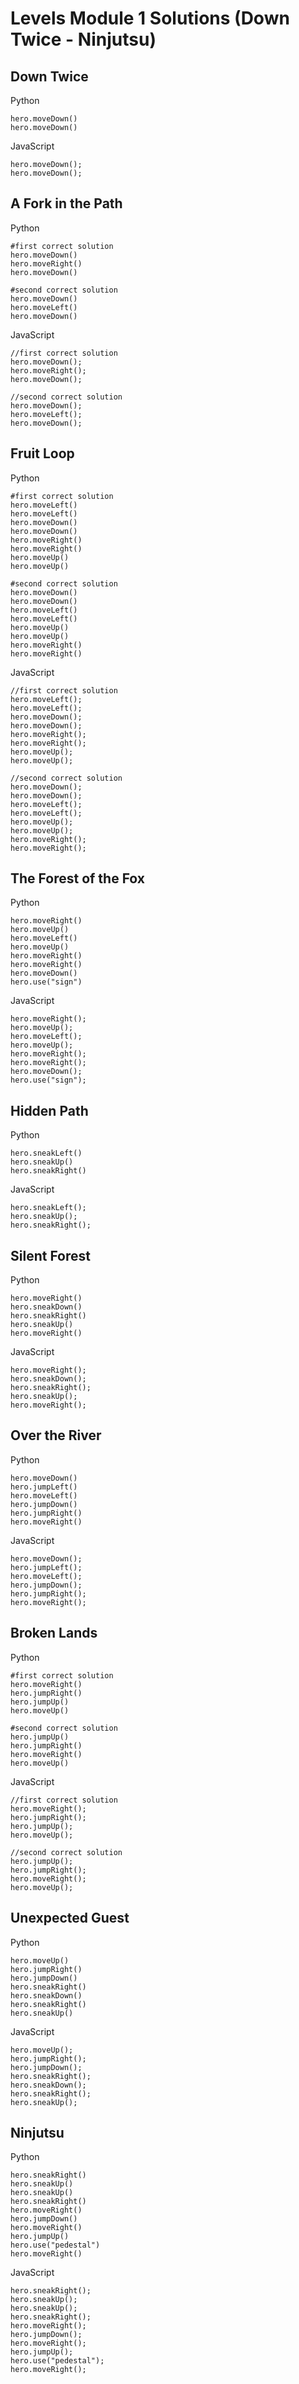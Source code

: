 # Levels Module 1 Solutions (Down Twice - Ninjutsu)

## Down Twice

Python

```
hero.moveDown()
hero.moveDown()
```

JavaScript

```
hero.moveDown();
hero.moveDown();
```

## A Fork in the Path

Python

```
#first correct solution
hero.moveDown()
hero.moveRight()
hero.moveDown()

#second correct solution
hero.moveDown()
hero.moveLeft()
hero.moveDown()
```

JavaScript

```
//first correct solution
hero.moveDown();
hero.moveRight();
hero.moveDown();

//second correct solution
hero.moveDown();
hero.moveLeft();
hero.moveDown();
```

## Fruit Loop

Python

```
#first correct solution
hero.moveLeft()
hero.moveLeft()
hero.moveDown()
hero.moveDown()
hero.moveRight()
hero.moveRight()
hero.moveUp()
hero.moveUp()

#second correct solution
hero.moveDown()
hero.moveDown()
hero.moveLeft()
hero.moveLeft()
hero.moveUp()
hero.moveUp()
hero.moveRight()
hero.moveRight()
```

JavaScript

```
//first correct solution
hero.moveLeft();
hero.moveLeft();
hero.moveDown();
hero.moveDown();
hero.moveRight();
hero.moveRight();
hero.moveUp();
hero.moveUp();

//second correct solution
hero.moveDown();
hero.moveDown();
hero.moveLeft();
hero.moveLeft();
hero.moveUp();
hero.moveUp();
hero.moveRight();
hero.moveRight();
```

## The Forest of the Fox

Python

```
hero.moveRight()
hero.moveUp()
hero.moveLeft()
hero.moveUp()
hero.moveRight()
hero.moveRight()
hero.moveDown()
hero.use("sign")
```

JavaScript

```
hero.moveRight();
hero.moveUp();
hero.moveLeft();
hero.moveUp();
hero.moveRight();
hero.moveRight();
hero.moveDown();
hero.use("sign");
```

## Hidden Path

Python

```
hero.sneakLeft()
hero.sneakUp()
hero.sneakRight()
```

JavaScript

```
hero.sneakLeft();
hero.sneakUp();
hero.sneakRight();
```

## Silent Forest

Python

```
hero.moveRight()
hero.sneakDown()
hero.sneakRight()
hero.sneakUp()
hero.moveRight()
```

JavaScript

```
hero.moveRight();
hero.sneakDown();
hero.sneakRight();
hero.sneakUp();
hero.moveRight();
```

## Over the River

Python

```
hero.moveDown()
hero.jumpLeft()
hero.moveLeft()
hero.jumpDown()
hero.jumpRight()
hero.moveRight()
```

JavaScript

```
hero.moveDown();
hero.jumpLeft();
hero.moveLeft();
hero.jumpDown();
hero.jumpRight();
hero.moveRight();
```

## Broken Lands

Python

```
#first correct solution
hero.moveRight()
hero.jumpRight()
hero.jumpUp()
hero.moveUp()

#second correct solution
hero.jumpUp()
hero.jumpRight()
hero.moveRight()
hero.moveUp()
```

JavaScript

```
//first correct solution
hero.moveRight();
hero.jumpRight();
hero.jumpUp();
hero.moveUp();

//second correct solution
hero.jumpUp();
hero.jumpRight();
hero.moveRight();
hero.moveUp();
```

## Unexpected Guest

Python

```
hero.moveUp()
hero.jumpRight()
hero.jumpDown()
hero.sneakRight()
hero.sneakDown()
hero.sneakRight()
hero.sneakUp()
```

JavaScript

```
hero.moveUp();
hero.jumpRight();
hero.jumpDown();
hero.sneakRight();
hero.sneakDown();
hero.sneakRight();
hero.sneakUp();
```

## Ninjutsu

Python

```
hero.sneakRight()
hero.sneakUp()
hero.sneakUp()
hero.sneakRight()
hero.moveRight()
hero.jumpDown()
hero.moveRight()
hero.jumpUp()
hero.use("pedestal")
hero.moveRight()
```

JavaScript

```
hero.sneakRight();
hero.sneakUp();
hero.sneakUp();
hero.sneakRight();
hero.moveRight();
hero.jumpDown();
hero.moveRight();
hero.jumpUp();
hero.use("pedestal");
hero.moveRight();
```

#
